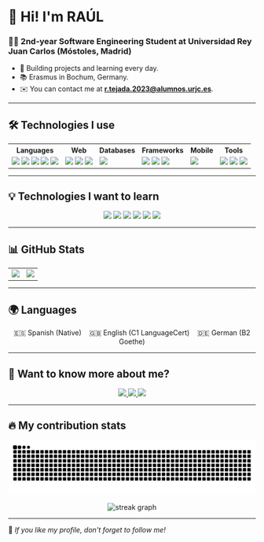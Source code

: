 # 👋 Hi! I'm RAÚL  
### 🧑‍💻 2nd-year Software Engineering Student at Universidad Rey Juan Carlos (Móstoles, Madrid)  

- 🚀 Building projects and learning every day.  
- 📚 Erasmus in Bochum, Germany.  
- ✉️ You can contact me at **[r.tejada.2023@alumnos.urjc.es](mailto:r.tejada.2023@alumnos.urjc.es)**.  

---

## 🛠️ Technologies I use  

<table>
  <tr>
    <th>Languages</th>
    <th>Web</th>
    <th>Databases</th>
    <th>Frameworks</th>
    <th>Mobile</th>
    <th>Tools</th>
  </tr>
  <tr>
    <td>
      <img src="https://img.shields.io/badge/-JavaScript-F7DF1E?logo=javascript&logoColor=black" />
      <img src="https://img.shields.io/badge/-Python-3776AB?logo=python&logoColor=white" />
      <img src="https://img.shields.io/badge/-C++-00599C?logo=c%2B%2B&logoColor=white" />
      <img src="https://img.shields.io/badge/-Java-007396?logo=java&logoColor=white" />
      <img src="https://img.shields.io/badge/-Pascal-1E90FF" />
    </td>
    <td>
      <img src="https://img.shields.io/badge/-HTML5-E34F26?logo=html5&logoColor=white" />
      <img src="https://img.shields.io/badge/-CSS3-1572B6?logo=css3&logoColor=white" />
      <img src="https://img.shields.io/badge/-Bootstrap-7952B3?logo=bootstrap&logoColor=white" />
    </td>
    <td>
      <img src="https://img.shields.io/badge/-SQL-4479A1?logo=mysql&logoColor=white" />
    </td>
    <td>
      <img src="https://img.shields.io/badge/-Node.js-339933?logo=node.js&logoColor=white" />
      <img src="https://img.shields.io/badge/-Express-000000?logo=express&logoColor=white" />
      <img src="https://img.shields.io/badge/-Mustache-964B00?logo=mustache&logoColor=white" />
    </td>
    <td>
      <img src="https://img.shields.io/badge/-Android%20Studio-3DDC84?logo=android-studio&logoColor=white" />
    </td>
    <td>
      <img src="https://img.shields.io/badge/-Git-F05032?logo=git&logoColor=white" />
      <img src="https://img.shields.io/badge/-GitHub-181717?logo=github&logoColor=white" />
      <img src="https://img.shields.io/badge/-VS%20Code-007ACC?logo=visual-studio-code&logoColor=white" />
    </td>
  </tr>
</table>

---

## 💡 Technologies I want to learn  
<p align="center">
  <img src="https://img.shields.io/badge/-TypeScript-3178C6?logo=typescript&logoColor=white" />
  <img src="https://img.shields.io/badge/-SASS-CC6699?logo=sass&logoColor=white" />
  <img src="https://img.shields.io/badge/-React-61DAFB?logo=react&logoColor=black" />
  <img src="https://img.shields.io/badge/-Spring%20Boot-6DB33F?logo=spring-boot&logoColor=white" />
  <img src="https://img.shields.io/badge/-Flutter-02569B?logo=flutter&logoColor=white" />
  <img src="https://img.shields.io/badge/-Swift-FA7343?logo=swift&logoColor=white" />
</p>

---

## 📊 GitHub Stats  
<table align="center">
  <tr>
    <td>
      <img src="https://github-readme-stats.vercel.app/api?username=raultejada24&show_icons=true&theme=radical" />
    </td>
    <td>
      <img src="https://github-readme-stats.vercel.app/api/top-langs/?username=raultejada24&layout=compact" />
    </td>
  </tr>
</table>

---

## 🌍 Languages  
<p align="center">
  🇪🇸 Spanish (Native) &nbsp;&nbsp; 🇬🇧 English (C1 LanguageCert) &nbsp;&nbsp; 🇩🇪 German (B2 Goethe)
</p>

---

## 💬 Want to know more about me?  
<p align="center">
  <a href="https://www.linkedin.com/in/raúl-tejada-merinero-828ab2320">
    <img src="https://img.shields.io/badge/-LinkedIn-0077B5?logo=linkedin&logoColor=white" />
  </a>
  <a href="https://github.com/raultejada24">
    <img src="https://img.shields.io/badge/-GitHub-181717?logo=github&logoColor=white" />
  </a>
  <a href="https://github.com/raultejada24?tab=repositories">
    <img src="https://img.shields.io/badge/-My%20Contributions-FFA500?logo=git&logoColor=white" />
  </a>
</p>

---

## 🔥 My contribution stats  
<p align="center">
  <img src="https://github.com/raultejada24/raultejada24/blob/output/snake.svg" />
</p>

<p align="center">
  <img src="https://streak-stats.demolab.com?user=raultejada24&locale=en&mode=daily&theme=dark&hide_border=false&border_radius=5&order=3" height="220" alt="streak graph" />
</p>

---

🌟 *If you like my profile, don't forget to follow me!*
